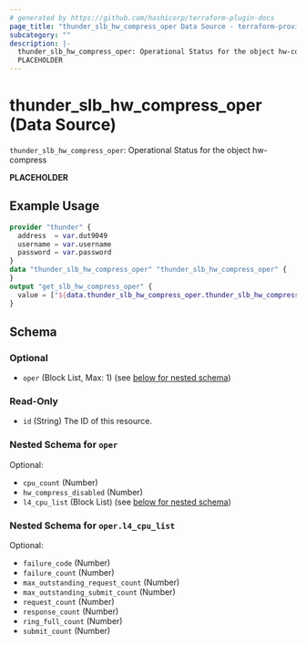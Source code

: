 ```yaml
---
# generated by https://github.com/hashicorp/terraform-plugin-docs
page_title: "thunder_slb_hw_compress_oper Data Source - terraform-provider-thunder"
subcategory: ""
description: |-
  thunder_slb_hw_compress_oper: Operational Status for the object hw-compress
  PLACEHOLDER
---
```


# thunder_slb_hw_compress_oper (Data Source)

`thunder_slb_hw_compress_oper`: Operational Status for the object hw-compress

__PLACEHOLDER__

## Example Usage

```terraform
provider "thunder" {
  address  = var.dut9049
  username = var.username
  password = var.password
}
data "thunder_slb_hw_compress_oper" "thunder_slb_hw_compress_oper" {
}
output "get_slb_hw_compress_oper" {
  value = ["${data.thunder_slb_hw_compress_oper.thunder_slb_hw_compress_oper}"]
}
```

<!-- schema generated by tfplugindocs -->
## Schema

### Optional

- `oper` (Block List, Max: 1) (see [below for nested schema](#nestedblock--oper))

### Read-Only

- `id` (String) The ID of this resource.

<a id="nestedblock--oper"></a>
### Nested Schema for `oper`

Optional:

- `cpu_count` (Number)
- `hw_compress_disabled` (Number)
- `l4_cpu_list` (Block List) (see [below for nested schema](#nestedblock--oper--l4_cpu_list))

<a id="nestedblock--oper--l4_cpu_list"></a>
### Nested Schema for `oper.l4_cpu_list`

Optional:

- `failure_code` (Number)
- `failure_count` (Number)
- `max_outstanding_request_count` (Number)
- `max_outstanding_submit_count` (Number)
- `request_count` (Number)
- `response_count` (Number)
- `ring_full_count` (Number)
- `submit_count` (Number)


